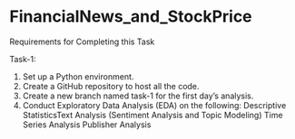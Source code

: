 # FinancialNews_and_StockPrice
Requirements for Completing this Task

Task-1:
   1. Set up a Python environment.
   2. Create a GitHub repository to host all the code.
   3. Create a new branch named task-1 for the first day’s analysis.
   4. Conduct Exploratory Data Analysis (EDA) on the following:
       Descriptive StatisticsText Analysis (Sentiment Analysis and Topic Modeling)
       Time Series Analysis
       Publisher Analysis
